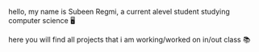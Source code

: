 hello, my name is Subeen Regmi, a current alevel student studying computer science 🖥

here you will find all projects that i am working/worked on in/out class 📚
